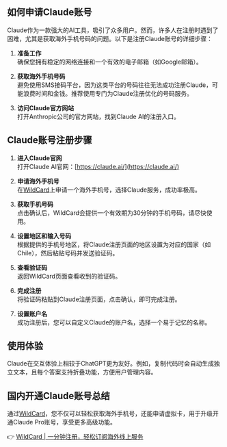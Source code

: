 ## 如何申请Claude账号

Claude作为一款强大的AI工具，吸引了众多用户。然而，许多人在注册时遇到了困难，尤其是获取海外手机号码的问题。以下是注册Claude账号的详细步骤：

1. **准备工作**  
   确保您拥有稳定的网络连接和一个有效的电子邮箱（如Google邮箱）。

2. **获取海外手机号码**  
   避免使用SMS接码平台，因为这类平台的号码往往无法成功注册Claude，可能浪费时间和金钱。推荐使用专门为Claude注册优化的号码服务。

3. **访问Claude官方网站**  
   打开Anthropic公司的官方网站，找到Claude AI的注册入口。

## Claude账号注册步骤

1. **进入Claude官网**  
   打开Claude AI官网：[https://claude.ai/](https://claude.ai/)

2. **申请海外手机号**  
   在[WildCard](https://bit.ly/bewildcard)上申请一个海外手机号，选择Claude服务，成功率极高。

3. **获取手机号码**  
   点击确认后，WildCard会提供一个有效期为30分钟的手机号码，请尽快使用。

4. **设置地区和输入号码**  
   根据提供的手机号地区，将Claude注册页面的地区设置为对应的国家（如Chile），然后粘贴号码并发送验证码。

5. **查看验证码**  
   返回WildCard页面查看收到的验证码。

6. **完成注册**  
   将验证码粘贴到Claude注册页面，点击确认，即可完成注册。

7. **设置账户名**  
   成功注册后，您可以自定义Claude的账户名，选择一个易于记忆的名称。

## 使用体验

Claude在交互体验上相较于ChatGPT更为友好。例如，复制代码时会自动生成独立文本，且每个答案支持折叠功能，方便用户管理内容。

## 国内开通Claude账号总结

通过[WildCard](https://bit.ly/bewildcard)，您不仅可以轻松获取海外手机号，还能申请虚拟卡，用于升级开通Claude Pro账号，享受更多高级功能。

👉 [WildCard | 一分钟注册，轻松订阅海外线上服务](https://bit.ly/bewildcard)